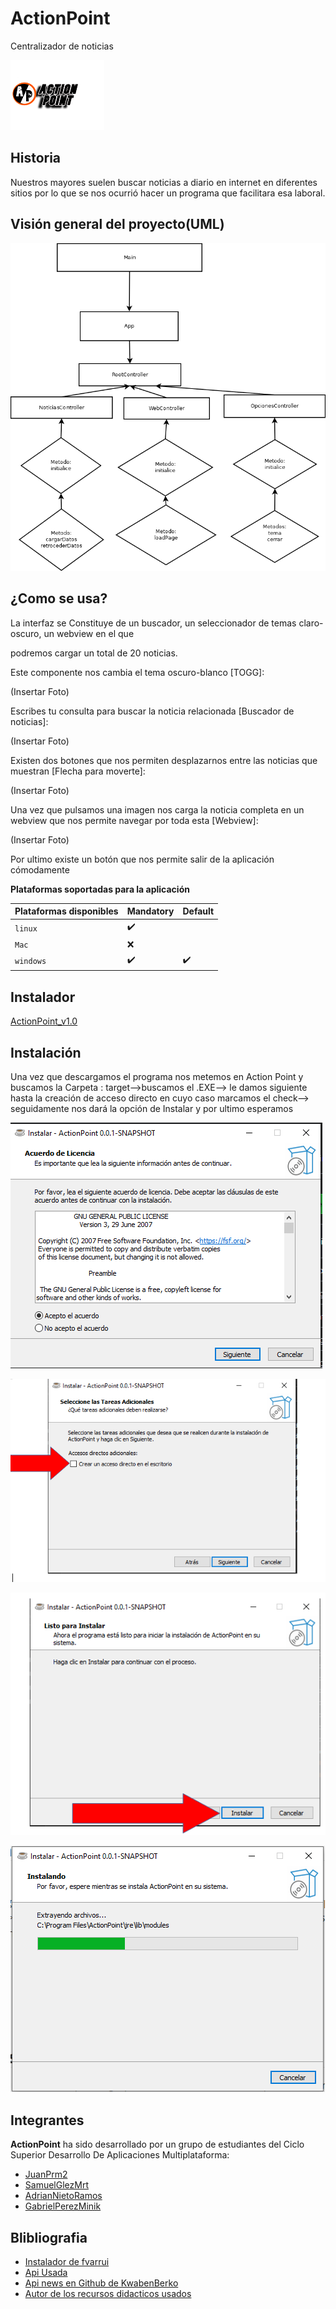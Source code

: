 # ActionPoint
Centralizador de noticias



![image](https://github.com/dam-dad/ActionPoint/blob/main/src/main/resources/images/LogoAPBlanco.png?raw=true)



## Historia

Nuestros mayores suelen buscar noticias a diario en internet en diferentes sitios por lo que se nos ocurrió  hacer un programa que facilitara esa laboral.

## Visión general del proyecto(UML)

![image](https://github.com/dam-dad/ActionPoint/blob/main/src/main/resources/recursosImg/Diagrama1.png?raw=true)



## ¿Como se usa?



La interfaz se Constituye de un buscador, un seleccionador de temas claro-oscuro, un webview en el que

podremos cargar un total de 20 noticias.

Este componente nos cambia el tema oscuro-blanco [TOGG]:

(Insertar Foto)

Escribes tu consulta para buscar la noticia relacionada [Buscador de noticias]:

(Insertar Foto)

Existen dos botones que nos permiten desplazarnos entre las noticias que muestran [Flecha para moverte]:

(Insertar Foto)

Una vez que pulsamos una imagen nos carga la noticia completa en un webview que nos permite navegar por toda esta [Webview]:

(Insertar Foto)

Por ultimo existe un botón que nos permite salir de la aplicación cómodamente





**Plataformas soportadas para la aplicación**

| Plataformas disponibles | Mandatory | Default |
| ----------------------- | --------- | ------- |
| `linux`                 | ✔️         |         |
| `Mac`                   | ❌         |         |
| `windows`               | ✔️         | ✔️       |

## Instalador

[ActionPoint_v1.0](https://github.com/dam-dad/ActionPoint/releases)

## Instalación



Una vez que descargamos el programa nos metemos en Action Point y buscamos la Carpeta : target-->buscamos el .EXE--> le damos siguiente hasta la creación de acceso directo en cuyo caso marcamos el check--> seguidamente nos dará la  opción de Instalar y por ultimo esperamos 



![image](https://github.com/dam-dad/ActionPoint/blob/main/src/main/resources/recursosImg/PoliticasDeUso.PNG?raw=true)

![image](https://github.com/dam-dad/ActionPoint/blob/main/src/main/resources/recursosImg/image.png?raw=true)

![image](https://github.com/dam-dad/ActionPoint/blob/main/src/main/resources/recursosImg/darleClick.png?raw=true)

![image](https://github.com/dam-dad/ActionPoint/blob/main/src/main/resources/recursosImg/InstalacionFull.png?raw=true)



## Integrantes

**ActionPoint** ha sido desarrollado por un grupo de estudiantes del Ciclo Superior Desarrollo De Aplicaciones Multiplataforma:

- [JuanPrm2 ](https://github.com/JuanPrm2)
- [SamuelGlezMrt ](https://github.com/SamuelGlezMrt)
- [AdrianNietoRamos ](https://github.com/AdrianNietoRamos)
- [GabrielPerezMinik ](https://github.com/GabrielPerezMinik)

## Blibliografia

- [Instalador de fvarrui](https://github.com/fvarrui/JavaPackager)
- [Api Usada](https://newsapi.org/)
- [Api news en Github de KwabenBerko](https://github.com/KwabenBerko/News-API-Java)
- [Autor de los recursos didacticos usados](https://github.com/fvarrui)
